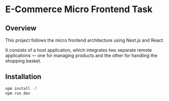 # E-Commerce Micro Frontend Task

## Overview
This project follows the micro frontend architecture using Next.js and React. 

It consists of a host application, which integrates two separate remote applications — one for managing products and the other for handling the shopping basket.

## Installation
```sh
npm install -f
npm run dev
```


